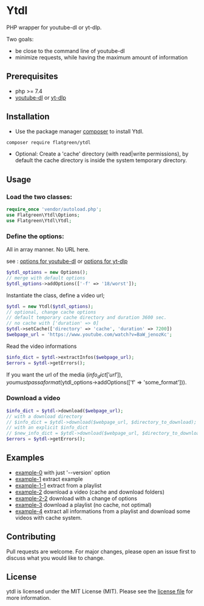 # Ytdl

PHP wrapper for youtube-dl or yt-dlp.

Two goals:
- be close to the command line of youtube-dl
- minimize requests, while having the maximum amount of information

## Prerequisites
- php >= 7.4
- [youtube-dl](https://github.com/ytdl-org/youtube-dl#installation) or [yt-dlp](https://github.com/yt-dlp/yt-dlp#installation)

## Installation
- Use the package manager [composer](https://getcomposer.org/) to install Ytdl.
```bash
composer require flatgreen/ytdl
```
- Optional: Create a 'cache' directory (with read|write permissions), by default the cache directory is inside the system temporary directory.

## Usage
### Load the two classes:

```php
require_once 'vendor/autoload.php';
use Flatgreen\Ytdl\Options;
use Flatgreen\Ytdl\Ytdl;
```

### Define the options:

All in array manner. No URL here.

see : [options for youtube-dl](https://github.com/ytdl-org/youtube-dl#options) or [options for yt-dlp](https://github.com/yt-dlp/yt-dlp#usage-and-options)

```php
$ytdl_options = new Options();
// merge with default options
$ytdl_options->addOptions(['-f' => '18/worst']);
```

Instantiate the class, define a video url;
```php
$ytdl = new Ytdl($ytdl_options);
// optional, change cache options
// default temporary cache directory and duration 3600 sec.
// no cache with ['duration' => 0]
$ytdl->setCache(['directory' => 'cache', 'duration' => 7200])
$webpage_url = 'https://www.youtube.com/watch?v=BaW_jenozKc';
```

Read the video informations
```php
$info_dict = $ytdl->extractInfos($webpage_url);
$errors = $ytdl->getErrors();
```
If you want the url of the media ($info_dict['url']), you must pass a format ($ytdl_options->addOptions(['f' => 'some_format'])).

### Download a video

```php
$info_dict = $ytdl->download($webpage_url);
// with a download directory
// $info_dict = $ytdl->download($webpage_url, $directory_to_download);
// with an explicit $info_dict
// $new_info_dict = $ytdl->download($webpage_url, $directory_to_download, $info_dict);
$errors = $ytdl->getErrors();
```

## Examples
- [example-0](/examples/0-version.php) with just '--version' option
- [example-1](/examples/1-extract.php) extract example
- [example-1-1](/examples/1-1-extract-plst.php) extract from a playlist
- [example-2](/examples/2-download.php) download a video (cache and download folders)
- [example-2-2](/examples/2-2-download.php) download with a change of options
- [example-3](/examples/3-download-plst.php) download a playlist (no cache, not optimal)
- [example-4](/examples/4-download-plst-with-cache.php) extract all informations from a playlist and download some videos with cache system.

## Contributing
Pull requests are welcome. For major changes, please open an issue first to discuss what you would like to change.

## License
ytdl is licensed under the MIT License (MIT). Please see the [license file](/LICENSE) for more information.